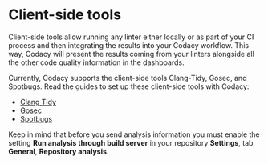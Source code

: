 # Client-side tools

Client-side tools allow running any linter either locally or as part of your CI process and then integrating the results into your Codacy workflow. This way, Codacy will present the results coming from your linters alongside all the other code quality information in the dashboards.

Currently, Codacy supports the client-side tools Clang-Tidy, Gosec, and Spotbugs. Read the guides to set up these client-side tools with Codacy:

-   [Clang Tidy](https://github.com/codacy/codacy-clang-tidy#usage)
-   [Gosec](https://github.com/codacy/codacy-gosec#usage)
-   [Spotbugs](/hc/en-us/articles/360023916013-Run-SpotBugs)

Keep in mind that before you send analysis information you must enable the setting **Run analysis through build server** in your repository **Settings**, tab **General**, **Repository analysis**.
